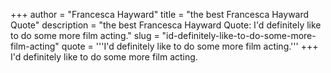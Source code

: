 +++
author = "Francesca Hayward"
title = "the best Francesca Hayward Quote"
description = "the best Francesca Hayward Quote: I'd definitely like to do some more film acting."
slug = "id-definitely-like-to-do-some-more-film-acting"
quote = '''I'd definitely like to do some more film acting.'''
+++
I'd definitely like to do some more film acting.
